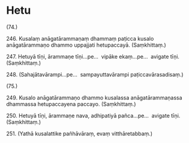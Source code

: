 # Hetu

(74.)

246\. Kusalaṃ anāgatārammaṇaṃ dhammaṃ paṭicca kusalo anāgatārammaṇo dhammo uppajjati hetupaccayā. (Saṃkhittaṃ.)

247\. Hetuyā tīṇi, ārammaṇe tīṇi…pe…  vipāke ekaṃ…pe…  avigate tīṇi. (Saṃkhittaṃ.)

248\. (Sahajātavārampi…pe…  sampayuttavārampi paṭiccavārasadisaṃ.)

(75.)

249\. Kusalo anāgatārammaṇo dhammo kusalassa anāgatārammaṇassa dhammassa hetupaccayena paccayo. (Saṃkhittaṃ.)

250\. Hetuyā tīṇi, ārammaṇe nava, adhipatiyā pañca…pe…  avigate tīṇi. (Saṃkhittaṃ.)

251\. (Yathā kusalattike pañhāvāraṃ, evaṃ vitthāretabbaṃ.)
